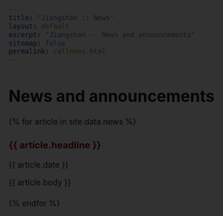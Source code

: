 ```yaml
---
title: "Jiangshan :: News"
layout: default
excerpt: "Jiangshan -- News and announcements"
sitemap: false
permalink: /allnews.html
---
```


# News and announcements

{% for article in site.data.news %}
<div class="event">
  <h3>
    <span class="event-title" data-image="{{ article.image }}" onclick="showImage(this)">
      {{ article.headline }}
    </span>
  </h3>
  <p>{{ article.date }}</p>
  <p>{{ article.body }}</p>
</div>
{% endfor %}

<!-- Modal for image display -->
<div id="imageModal" style="display:none; position:fixed; top:0; left:0; width:100%; height:100%; background:rgba(0,0,0,0.8); z-index:1000; display:flex; align-items:center; justify-content:center; overflow:auto;" onclick="closeImage()">
  <img id="modalImage" src="" style="max-width:90%; max-height:90%; border:none;" />
</div>

<style>
  .event {
    margin-bottom: 20px;
  }
  .event-title {
    font-weight: bold;
    color: darkred;
    cursor: pointer;
  }
  #imageModal {
    border: none; /* 移除模态窗口的边框 */
  }
  #modalImage {
    border: none; /* 移除图片的边框 */
  }
</style>

<script>
  function showImage(element) {
    var imageUrl = element.getAttribute('data-image');
    if (!imageUrl) {
      alert('Image URL not found!');
      return;
    }
    var modal = document.getElementById('imageModal');
    var modalImage = document.getElementById('modalImage');
    modalImage.src = imageUrl;
    modal.style.display = 'flex';
  }

  function closeImage() {
    var modal = document.getElementById('imageModal');
    modal.style.display = 'none';
  }

  // Prevent closing the modal when clicking on the image
  document.getElementById('modalImage').addEventListener('click', function(event) {
    event.stopPropagation();
  });
</script>
